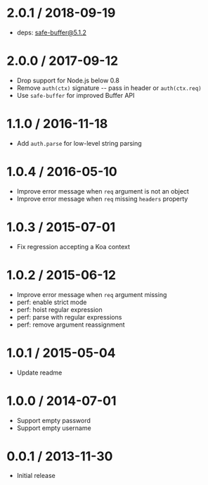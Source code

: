 # 2.0.1 / 2018-09-19

- deps: safe-buffer@5.1.2

# 2.0.0 / 2017-09-12

- Drop support for Node.js below 0.8
- Remove `auth(ctx)` signature -- pass in header or `auth(ctx.req)`
- Use `safe-buffer` for improved Buffer API

# 1.1.0 / 2016-11-18

- Add `auth.parse` for low-level string parsing

# 1.0.4 / 2016-05-10

- Improve error message when `req` argument is not an object
- Improve error message when `req` missing `headers` property

# 1.0.3 / 2015-07-01

- Fix regression accepting a Koa context

# 1.0.2 / 2015-06-12

- Improve error message when `req` argument missing
- perf: enable strict mode
- perf: hoist regular expression
- perf: parse with regular expressions
- perf: remove argument reassignment

# 1.0.1 / 2015-05-04

- Update readme

# 1.0.0 / 2014-07-01

- Support empty password
- Support empty username

# 0.0.1 / 2013-11-30

- Initial release
